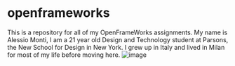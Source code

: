 # openframeworks

This is a repository for all of my OpenFrameWorks assignments. 
My name is Alessio Monti, I am a 21 year old Design and Technology student at Parsons, the New School for Design in New York.
I grew up in Italy and lived in Milan for most of my life before moving here. 
![image](https://rmsothebys-cache.azureedge.net/4/7/9/1/c/e/4791ce123d65f680d6b1974e7ac99baceeb5013c.jpg)
